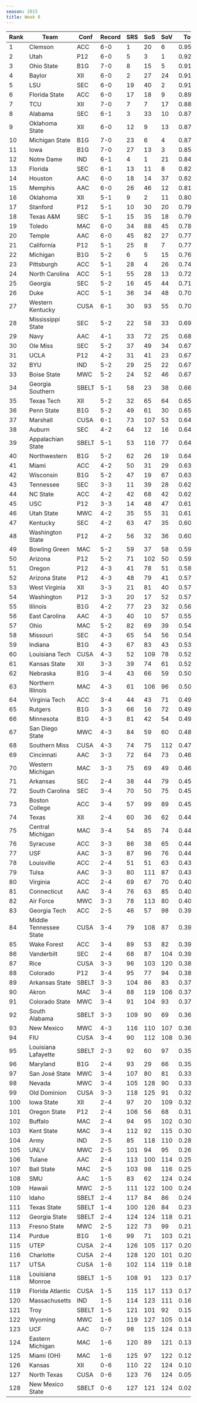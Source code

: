 ```yaml
---
season: 2015
title: Week 8
---
```

<table class="display"><thead><tr><th>Rank</th><th>Team</th><th>Conf</th><th>Record</th><th>SRS</th><th>SoS</th><th>SoV</th><th>Total</th></tr></thead><tbody>
<tr><td>1</td><td>Clemson</td><td>ACC</td><td>6-0</td><td>1</td><td>20</td><td>6</td><td>0.95407</td></tr>
<tr><td>2</td><td>Utah</td><td>P12</td><td>6-0</td><td>5</td><td>3</td><td>1</td><td>0.92027</td></tr>
<tr><td>3</td><td>Ohio State</td><td>B1G</td><td>7-0</td><td>8</td><td>15</td><td>5</td><td>0.91953</td></tr>
<tr><td>4</td><td>Baylor</td><td>XII</td><td>6-0</td><td>2</td><td>27</td><td>24</td><td>0.91611</td></tr>
<tr><td>5</td><td>LSU</td><td>SEC</td><td>6-0</td><td>19</td><td>40</td><td>2</td><td>0.91014</td></tr>
<tr><td>6</td><td>Florida State</td><td>ACC</td><td>6-0</td><td>17</td><td>18</td><td>9</td><td>0.89119</td></tr>
<tr><td>7</td><td>TCU</td><td>XII</td><td>7-0</td><td>7</td><td>7</td><td>17</td><td>0.88252</td></tr>
<tr><td>8</td><td>Alabama</td><td>SEC</td><td>6-1</td><td>3</td><td>33</td><td>10</td><td>0.87703</td></tr>
<tr><td>9</td><td>Oklahoma State</td><td>XII</td><td>6-0</td><td>12</td><td>9</td><td>13</td><td>0.87242</td></tr>
<tr><td>10</td><td>Michigan State</td><td>B1G</td><td>7-0</td><td>23</td><td>6</td><td>4</td><td>0.87081</td></tr>
<tr><td>11</td><td>Iowa</td><td>B1G</td><td>7-0</td><td>27</td><td>13</td><td>3</td><td>0.85866</td></tr>
<tr><td>12</td><td>Notre Dame</td><td>IND</td><td>6-1</td><td>4</td><td>1</td><td>21</td><td>0.84146</td></tr>
<tr><td>13</td><td>Florida</td><td>SEC</td><td>6-1</td><td>13</td><td>11</td><td>8</td><td>0.82548</td></tr>
<tr><td>14</td><td>Houston</td><td>AAC</td><td>6-0</td><td>18</td><td>14</td><td>37</td><td>0.82468</td></tr>
<tr><td>15</td><td>Memphis</td><td>AAC</td><td>6-0</td><td>26</td><td>46</td><td>12</td><td>0.81482</td></tr>
<tr><td>16</td><td>Oklahoma</td><td>XII</td><td>5-1</td><td>9</td><td>2</td><td>11</td><td>0.80854</td></tr>
<tr><td>17</td><td>Stanford</td><td>P12</td><td>5-1</td><td>10</td><td>30</td><td>20</td><td>0.79884</td></tr>
<tr><td>18</td><td>Texas A&M</td><td>SEC</td><td>5-1</td><td>15</td><td>35</td><td>18</td><td>0.79662</td></tr>
<tr><td>19</td><td>Toledo</td><td>MAC</td><td>6-0</td><td>34</td><td>88</td><td>45</td><td>0.78311</td></tr>
<tr><td>20</td><td>Temple</td><td>AAC</td><td>6-0</td><td>45</td><td>82</td><td>27</td><td>0.77404</td></tr>
<tr><td>21</td><td>California</td><td>P12</td><td>5-1</td><td>25</td><td>8</td><td>7</td><td>0.77364</td></tr>
<tr><td>22</td><td>Michigan</td><td>B1G</td><td>5-2</td><td>6</td><td>5</td><td>15</td><td>0.76721</td></tr>
<tr><td>23</td><td>Pittsburgh</td><td>ACC</td><td>5-1</td><td>28</td><td>4</td><td>26</td><td>0.74092</td></tr>
<tr><td>24</td><td>North Carolina</td><td>ACC</td><td>5-1</td><td>55</td><td>28</td><td>13</td><td>0.72001</td></tr>
<tr><td>25</td><td>Georgia</td><td>SEC</td><td>5-2</td><td>16</td><td>45</td><td>44</td><td>0.71839</td></tr>
<tr><td>26</td><td>Duke</td><td>ACC</td><td>5-1</td><td>36</td><td>34</td><td>48</td><td>0.70939</td></tr>
<tr><td>27</td><td>Western Kentucky</td><td>CUSA</td><td>6-1</td><td>30</td><td>93</td><td>55</td><td>0.70555</td></tr>
<tr><td>28</td><td>Mississippi State</td><td>SEC</td><td>5-2</td><td>22</td><td>58</td><td>33</td><td>0.69504</td></tr>
<tr><td>29</td><td>Navy</td><td>AAC</td><td>4-1</td><td>33</td><td>72</td><td>25</td><td>0.68702</td></tr>
<tr><td>30</td><td>Ole Miss</td><td>SEC</td><td>5-2</td><td>37</td><td>49</td><td>34</td><td>0.67995</td></tr>
<tr><td>31</td><td>UCLA</td><td>P12</td><td>4-2</td><td>31</td><td>41</td><td>23</td><td>0.67840</td></tr>
<tr><td>32</td><td>BYU</td><td>IND</td><td>5-2</td><td>29</td><td>25</td><td>22</td><td>0.67711</td></tr>
<tr><td>33</td><td>Boise State</td><td>MWC</td><td>5-2</td><td>24</td><td>52</td><td>46</td><td>0.67298</td></tr>
<tr><td>34</td><td>Georgia Southern</td><td>SBELT</td><td>5-1</td><td>58</td><td>23</td><td>38</td><td>0.66292</td></tr>
<tr><td>35</td><td>Texas Tech</td><td>XII</td><td>5-2</td><td>32</td><td>65</td><td>64</td><td>0.65783</td></tr>
<tr><td>36</td><td>Penn State</td><td>B1G</td><td>5-2</td><td>49</td><td>61</td><td>30</td><td>0.65694</td></tr>
<tr><td>37</td><td>Marshall</td><td>CUSA</td><td>6-1</td><td>73</td><td>107</td><td>53</td><td>0.64861</td></tr>
<tr><td>38</td><td>Auburn</td><td>SEC</td><td>4-2</td><td>64</td><td>12</td><td>16</td><td>0.64546</td></tr>
<tr><td>39</td><td>Appalachian State</td><td>SBELT</td><td>5-1</td><td>53</td><td>116</td><td>77</td><td>0.64347</td></tr>
<tr><td>40</td><td>Northwestern</td><td>B1G</td><td>5-2</td><td>62</td><td>26</td><td>19</td><td>0.64120</td></tr>
<tr><td>41</td><td>Miami</td><td>ACC</td><td>4-2</td><td>50</td><td>31</td><td>29</td><td>0.63690</td></tr>
<tr><td>42</td><td>Wisconsin</td><td>B1G</td><td>5-2</td><td>47</td><td>19</td><td>67</td><td>0.63271</td></tr>
<tr><td>43</td><td>Tennessee</td><td>SEC</td><td>3-3</td><td>11</td><td>39</td><td>28</td><td>0.62735</td></tr>
<tr><td>44</td><td>NC State</td><td>ACC</td><td>4-2</td><td>42</td><td>68</td><td>42</td><td>0.62307</td></tr>
<tr><td>45</td><td>USC</td><td>P12</td><td>3-3</td><td>14</td><td>48</td><td>47</td><td>0.61982</td></tr>
<tr><td>46</td><td>Utah State</td><td>MWC</td><td>4-2</td><td>35</td><td>55</td><td>31</td><td>0.61430</td></tr>
<tr><td>47</td><td>Kentucky</td><td>SEC</td><td>4-2</td><td>63</td><td>47</td><td>35</td><td>0.60804</td></tr>
<tr><td>48</td><td>Washington State</td><td>P12</td><td>4-2</td><td>56</td><td>32</td><td>36</td><td>0.60162</td></tr>
<tr><td>49</td><td>Bowling Green</td><td>MAC</td><td>5-2</td><td>59</td><td>37</td><td>58</td><td>0.59706</td></tr>
<tr><td>50</td><td>Arizona</td><td>P12</td><td>5-2</td><td>71</td><td>102</td><td>50</td><td>0.59370</td></tr>
<tr><td>51</td><td>Oregon</td><td>P12</td><td>4-3</td><td>41</td><td>78</td><td>51</td><td>0.58786</td></tr>
<tr><td>52</td><td>Arizona State</td><td>P12</td><td>4-3</td><td>48</td><td>79</td><td>41</td><td>0.57731</td></tr>
<tr><td>53</td><td>West Virginia</td><td>XII</td><td>3-3</td><td>21</td><td>81</td><td>40</td><td>0.57729</td></tr>
<tr><td>54</td><td>Washington</td><td>P12</td><td>3-3</td><td>20</td><td>17</td><td>52</td><td>0.57620</td></tr>
<tr><td>55</td><td>Illinois</td><td>B1G</td><td>4-2</td><td>77</td><td>23</td><td>32</td><td>0.56326</td></tr>
<tr><td>56</td><td>East Carolina</td><td>AAC</td><td>4-3</td><td>40</td><td>10</td><td>57</td><td>0.55192</td></tr>
<tr><td>57</td><td>Ohio</td><td>MAC</td><td>5-2</td><td>82</td><td>69</td><td>39</td><td>0.54787</td></tr>
<tr><td>58</td><td>Missouri</td><td>SEC</td><td>4-3</td><td>65</td><td>54</td><td>56</td><td>0.54176</td></tr>
<tr><td>59</td><td>Indiana</td><td>B1G</td><td>4-3</td><td>67</td><td>83</td><td>43</td><td>0.53516</td></tr>
<tr><td>60</td><td>Louisiana Tech</td><td>CUSA</td><td>4-3</td><td>52</td><td>109</td><td>78</td><td>0.52615</td></tr>
<tr><td>61</td><td>Kansas State</td><td>XII</td><td>3-3</td><td>39</td><td>74</td><td>61</td><td>0.52572</td></tr>
<tr><td>62</td><td>Nebraska</td><td>B1G</td><td>3-4</td><td>43</td><td>66</td><td>59</td><td>0.50460</td></tr>
<tr><td>63</td><td>Northern Illinois</td><td>MAC</td><td>4-3</td><td>61</td><td>106</td><td>96</td><td>0.50257</td></tr>
<tr><td>64</td><td>Virginia Tech</td><td>ACC</td><td>3-4</td><td>44</td><td>43</td><td>71</td><td>0.49577</td></tr>
<tr><td>65</td><td>Rutgers</td><td>B1G</td><td>3-3</td><td>66</td><td>16</td><td>72</td><td>0.49191</td></tr>
<tr><td>66</td><td>Minnesota</td><td>B1G</td><td>4-3</td><td>81</td><td>42</td><td>54</td><td>0.49039</td></tr>
<tr><td>67</td><td>San Diego State</td><td>MWC</td><td>4-3</td><td>84</td><td>59</td><td>60</td><td>0.48265</td></tr>
<tr><td>68</td><td>Southern Miss</td><td>CUSA</td><td>4-3</td><td>74</td><td>75</td><td>112</td><td>0.47576</td></tr>
<tr><td>69</td><td>Cincinnati</td><td>AAC</td><td>3-3</td><td>72</td><td>64</td><td>73</td><td>0.46223</td></tr>
<tr><td>70</td><td>Western Michigan</td><td>MAC</td><td>3-3</td><td>75</td><td>69</td><td>49</td><td>0.46185</td></tr>
<tr><td>71</td><td>Arkansas</td><td>SEC</td><td>2-4</td><td>38</td><td>44</td><td>79</td><td>0.45802</td></tr>
<tr><td>72</td><td>South Carolina</td><td>SEC</td><td>3-4</td><td>70</td><td>50</td><td>75</td><td>0.45684</td></tr>
<tr><td>73</td><td>Boston College</td><td>ACC</td><td>3-4</td><td>57</td><td>99</td><td>89</td><td>0.45410</td></tr>
<tr><td>74</td><td>Texas</td><td>XII</td><td>2-4</td><td>60</td><td>36</td><td>62</td><td>0.44768</td></tr>
<tr><td>75</td><td>Central Michigan</td><td>MAC</td><td>3-4</td><td>54</td><td>85</td><td>74</td><td>0.44712</td></tr>
<tr><td>76</td><td>Syracuse</td><td>ACC</td><td>3-3</td><td>86</td><td>38</td><td>65</td><td>0.44498</td></tr>
<tr><td>77</td><td>USF</td><td>AAC</td><td>3-3</td><td>87</td><td>96</td><td>76</td><td>0.44285</td></tr>
<tr><td>78</td><td>Louisville</td><td>ACC</td><td>2-4</td><td>51</td><td>51</td><td>63</td><td>0.43607</td></tr>
<tr><td>79</td><td>Tulsa</td><td>AAC</td><td>3-3</td><td>80</td><td>111</td><td>87</td><td>0.43309</td></tr>
<tr><td>80</td><td>Virginia</td><td>ACC</td><td>2-4</td><td>69</td><td>67</td><td>70</td><td>0.40615</td></tr>
<tr><td>81</td><td>Connecticut</td><td>AAC</td><td>3-4</td><td>76</td><td>63</td><td>85</td><td>0.40350</td></tr>
<tr><td>82</td><td>Air Force</td><td>MWC</td><td>3-3</td><td>78</td><td>113</td><td>80</td><td>0.40207</td></tr>
<tr><td>83</td><td>Georgia Tech</td><td>ACC</td><td>2-5</td><td>46</td><td>57</td><td>98</td><td>0.39930</td></tr>
<tr><td>84</td><td>Middle Tennessee State</td><td>CUSA</td><td>3-4</td><td>79</td><td>108</td><td>87</td><td>0.39816</td></tr>
<tr><td>85</td><td>Wake Forest</td><td>ACC</td><td>3-4</td><td>89</td><td>53</td><td>82</td><td>0.39474</td></tr>
<tr><td>86</td><td>Vanderbilt</td><td>SEC</td><td>2-4</td><td>68</td><td>87</td><td>104</td><td>0.39118</td></tr>
<tr><td>87</td><td>Rice</td><td>CUSA</td><td>3-3</td><td>96</td><td>103</td><td>120</td><td>0.38839</td></tr>
<tr><td>88</td><td>Colorado</td><td>P12</td><td>3-4</td><td>95</td><td>77</td><td>94</td><td>0.38010</td></tr>
<tr><td>89</td><td>Arkansas State</td><td>SBELT</td><td>3-3</td><td>104</td><td>86</td><td>83</td><td>0.37942</td></tr>
<tr><td>90</td><td>Akron</td><td>MAC</td><td>3-4</td><td>88</td><td>119</td><td>106</td><td>0.37500</td></tr>
<tr><td>91</td><td>Colorado State</td><td>MWC</td><td>3-4</td><td>91</td><td>104</td><td>93</td><td>0.37194</td></tr>
<tr><td>92</td><td>South Alabama</td><td>SBELT</td><td>3-3</td><td>109</td><td>90</td><td>69</td><td>0.36864</td></tr>
<tr><td>93</td><td>New Mexico</td><td>MWC</td><td>4-3</td><td>116</td><td>110</td><td>107</td><td>0.36603</td></tr>
<tr><td>94</td><td>FIU</td><td>CUSA</td><td>3-4</td><td>90</td><td>112</td><td>108</td><td>0.36432</td></tr>
<tr><td>95</td><td>Louisiana Lafayette</td><td>SBELT</td><td>2-3</td><td>92</td><td>60</td><td>97</td><td>0.35889</td></tr>
<tr><td>96</td><td>Maryland</td><td>B1G</td><td>2-4</td><td>93</td><td>29</td><td>66</td><td>0.35462</td></tr>
<tr><td>97</td><td>San José State</td><td>MWC</td><td>3-4</td><td>107</td><td>80</td><td>81</td><td>0.33423</td></tr>
<tr><td>98</td><td>Nevada</td><td>MWC</td><td>3-4</td><td>105</td><td>128</td><td>90</td><td>0.33204</td></tr>
<tr><td>99</td><td>Old Dominion</td><td>CUSA</td><td>3-3</td><td>118</td><td>125</td><td>91</td><td>0.32833</td></tr>
<tr><td>100</td><td>Iowa State</td><td>XII</td><td>2-4</td><td>97</td><td>20</td><td>109</td><td>0.32035</td></tr>
<tr><td>101</td><td>Oregon State</td><td>P12</td><td>2-4</td><td>106</td><td>56</td><td>68</td><td>0.31354</td></tr>
<tr><td>102</td><td>Buffalo</td><td>MAC</td><td>2-4</td><td>94</td><td>95</td><td>102</td><td>0.30520</td></tr>
<tr><td>103</td><td>Kent State</td><td>MAC</td><td>3-4</td><td>112</td><td>92</td><td>115</td><td>0.30372</td></tr>
<tr><td>104</td><td>Army</td><td>IND</td><td>2-5</td><td>85</td><td>118</td><td>110</td><td>0.28490</td></tr>
<tr><td>105</td><td>UNLV</td><td>MWC</td><td>2-5</td><td>101</td><td>94</td><td>95</td><td>0.26490</td></tr>
<tr><td>106</td><td>Tulane</td><td>AAC</td><td>2-4</td><td>113</td><td>100</td><td>114</td><td>0.25888</td></tr>
<tr><td>107</td><td>Ball State</td><td>MAC</td><td>2-5</td><td>103</td><td>98</td><td>116</td><td>0.25522</td></tr>
<tr><td>108</td><td>SMU</td><td>AAC</td><td>1-5</td><td>83</td><td>62</td><td>124</td><td>0.24784</td></tr>
<tr><td>109</td><td>Hawaii</td><td>MWC</td><td>2-5</td><td>111</td><td>122</td><td>100</td><td>0.24515</td></tr>
<tr><td>110</td><td>Idaho</td><td>SBELT</td><td>2-4</td><td>117</td><td>84</td><td>86</td><td>0.24421</td></tr>
<tr><td>111</td><td>Texas State</td><td>SBELT</td><td>1-4</td><td>100</td><td>126</td><td>84</td><td>0.23359</td></tr>
<tr><td>112</td><td>Georgia State</td><td>SBELT</td><td>2-4</td><td>124</td><td>124</td><td>118</td><td>0.21862</td></tr>
<tr><td>113</td><td>Fresno State</td><td>MWC</td><td>2-5</td><td>122</td><td>73</td><td>99</td><td>0.21599</td></tr>
<tr><td>114</td><td>Purdue</td><td>B1G</td><td>1-6</td><td>99</td><td>71</td><td>103</td><td>0.21592</td></tr>
<tr><td>115</td><td>UTEP</td><td>CUSA</td><td>2-4</td><td>126</td><td>105</td><td>117</td><td>0.20353</td></tr>
<tr><td>116</td><td>Charlotte</td><td>CUSA</td><td>2-4</td><td>128</td><td>120</td><td>101</td><td>0.20178</td></tr>
<tr><td>117</td><td>UTSA</td><td>CUSA</td><td>1-6</td><td>102</td><td>114</td><td>119</td><td>0.18434</td></tr>
<tr><td>118</td><td>Louisiana Monroe</td><td>SBELT</td><td>1-5</td><td>108</td><td>91</td><td>123</td><td>0.17511</td></tr>
<tr><td>119</td><td>Florida Atlantic</td><td>CUSA</td><td>1-5</td><td>115</td><td>117</td><td>113</td><td>0.17095</td></tr>
<tr><td>120</td><td>Massachusetts</td><td>IND</td><td>1-5</td><td>114</td><td>123</td><td>111</td><td>0.16765</td></tr>
<tr><td>121</td><td>Troy</td><td>SBELT</td><td>1-5</td><td>121</td><td>101</td><td>92</td><td>0.15653</td></tr>
<tr><td>122</td><td>Wyoming</td><td>MWC</td><td>1-6</td><td>119</td><td>127</td><td>105</td><td>0.14263</td></tr>
<tr><td>123</td><td>UCF</td><td>AAC</td><td>0-7</td><td>98</td><td>115</td><td>124</td><td>0.13725</td></tr>
<tr><td>124</td><td>Eastern Michigan</td><td>MAC</td><td>1-6</td><td>120</td><td>89</td><td>121</td><td>0.13542</td></tr>
<tr><td>125</td><td>Miami (OH)</td><td>MAC</td><td>1-6</td><td>125</td><td>97</td><td>122</td><td>0.12740</td></tr>
<tr><td>126</td><td>Kansas</td><td>XII</td><td>0-6</td><td>110</td><td>22</td><td>124</td><td>0.10568</td></tr>
<tr><td>127</td><td>North Texas</td><td>CUSA</td><td>0-6</td><td>123</td><td>76</td><td>124</td><td>0.05222</td></tr>
<tr><td>128</td><td>New Mexico State</td><td>SBELT</td><td>0-6</td><td>127</td><td>121</td><td>124</td><td>0.02894</td></tr>
</tbody></table>
